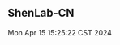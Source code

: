 ## ShenLab-CN

Mon Apr 15 15:25:22 CST 2024


<!-- Security scan triggered at 2025-09-02 14:24:45 -->

<!-- Security scan triggered at 2025-09-02 15:26:39 -->

<!-- Security scan triggered at 2025-09-02 15:26:54 -->